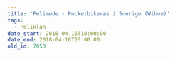 ```yaml
---
title: 'Pelimøde - Pocketbikeræs i Sverige (Wiboe)'
tags:
  - Peliklan
date_start: 2018-04-16T18:00:00
date_end: 2018-04-16T20:00:00
old_id: 7053
---
```

